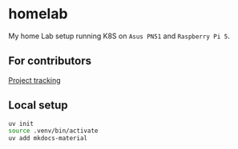 # homelab

My home Lab setup running K8S on `Asus PN51` and `Raspberry Pi 5`.

## For contributors

[Project tracking](https://thenewthinktank.atlassian.net/jira/software/projects/HOM/boards/3)

## Local setup

```BASH
uv init
source .venv/bin/activate
uv add mkdocs-material
```
